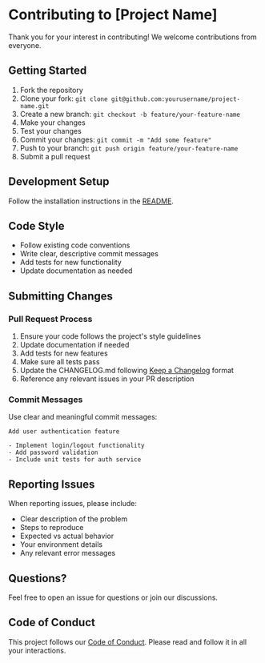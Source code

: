 # Contributing to [Project Name]

Thank you for your interest in contributing! We welcome contributions from everyone.

## Getting Started

1. Fork the repository
2. Clone your fork: `git clone git@github.com:yourusername/project-name.git`
3. Create a new branch: `git checkout -b feature/your-feature-name`
4. Make your changes
5. Test your changes
6. Commit your changes: `git commit -m "Add some feature"`
7. Push to your branch: `git push origin feature/your-feature-name`
8. Submit a pull request

## Development Setup

Follow the installation instructions in the [README](../README.md).

## Code Style

- Follow existing code conventions
- Write clear, descriptive commit messages
- Add tests for new functionality
- Update documentation as needed

## Submitting Changes

### Pull Request Process

1. Ensure your code follows the project's style guidelines
2. Update documentation if needed
3. Add tests for new features
4. Make sure all tests pass
5. Update the CHANGELOG.md following [Keep a Changelog](https://keepachangelog.com/) format
6. Reference any relevant issues in your PR description

### Commit Messages

Use clear and meaningful commit messages:

```
Add user authentication feature

- Implement login/logout functionality
- Add password validation
- Include unit tests for auth service
```

## Reporting Issues

When reporting issues, please include:

- Clear description of the problem
- Steps to reproduce
- Expected vs actual behavior
- Your environment details
- Any relevant error messages

## Questions?

Feel free to open an issue for questions or join our discussions.

## Code of Conduct

This project follows our [Code of Conduct](CODE_OF_CONDUCT.md). Please read and follow it in all your interactions.